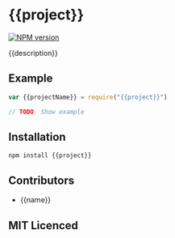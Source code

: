 # {{project}}

<!-- [![browser support][5]][6] -->

<!-- [![build status][1]][2] [![NPM version][7]][8] [![dependency status][3]][4] -->

[![NPM version][7]][8]

{{description}}

## Example

```js
var {{projectName}} = require("{{project}}")

// TODO. Show example
```

## Installation

`npm install {{project}}`

## Contributors

 - {{name}}

## MIT Licenced

  [1]: https://secure.travis-ci.org/{{name}}/{{project}}.png
  [2]: https://travis-ci.org/{{name}}/{{project}}
  [3]: https://david-dm.org/{{name}}/{{project}}.png
  [4]: https://david-dm.org/{{name}}/{{project}}
  [5]: https://ci.testling.com/{{name}}/{{project}}.png
  [6]: https://ci.testling.com/{{name}}/{{project}}
  [7]: https://badge.fury.io/js/{{project}}.png
  [8]: https://badge.fury.io/js/{{project}}
